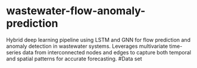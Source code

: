 # wastewater-flow-anomaly-prediction
Hybrid deep learning pipeline using LSTM and GNN for flow prediction and anomaly detection in wastewater systems. Leverages multivariate time-series data from interconnected nodes and edges to capture both temporal and spatial patterns for accurate forecasting.
#Data set
